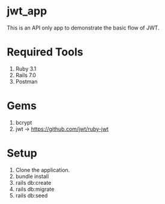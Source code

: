 # jwt_app
This is an API only app to demonstrate the basic flow of JWT.
# Required Tools
  1) Ruby 3.1
  2) Rails 7.0
  3) Postman
# Gems
1) bcrypt
2) jwt -> https://github.com/jwt/ruby-jwt
# Setup
  1. Clone the application.
  2. bundle install
  3. rails db:create
  4. rails db:migrate
  5. rails db:seed


